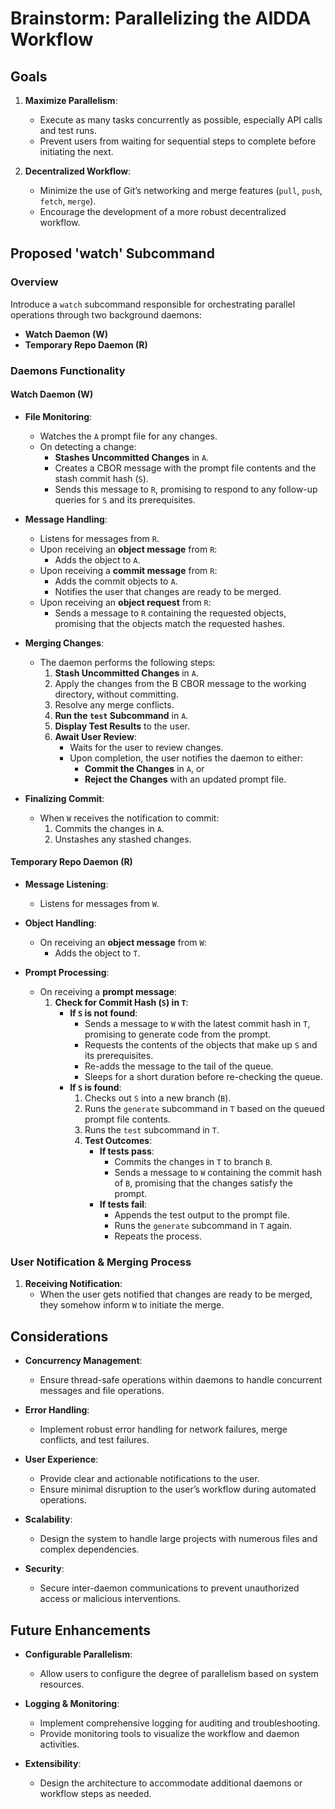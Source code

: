 # Brainstorm: Parallelizing the AIDDA Workflow

## Goals

1. **Maximize Parallelism**:
    - Execute as many tasks concurrently as possible, especially API calls and test runs.
    - Prevent users from waiting for sequential steps to complete before initiating the next.

2. **Decentralized Workflow**:
    - Minimize the use of Git’s networking and merge features (`pull`, `push`, `fetch`, `merge`).
    - Encourage the development of a more robust decentralized workflow.

## Proposed 'watch' Subcommand

### Overview

Introduce a `watch` subcommand responsible for orchestrating parallel operations through two background daemons:

- **Watch Daemon (W)**
- **Temporary Repo Daemon (R)**

### Daemons Functionality

#### Watch Daemon (W)

- **File Monitoring**:
    - Watches the `A` prompt file for any changes.
    - On detecting a change:
        - **Stashes Uncommitted Changes** in `A`.
        - Creates a CBOR message with the prompt file contents and the stash commit hash (`S`).
        - Sends this message to `R`, promising to respond to any follow-up queries for `S` and its prerequisites.

- **Message Handling**:
    - Listens for messages from `R`.
    - Upon receiving an **object message** from `R`:
        - Adds the object to `A`.
    - Upon receiving a **commit message** from `R`:
        - Adds the commit objects to `A`.
        - Notifies the user that changes are ready to be merged.
    - Upon receiving an **object request** from `R`:
        - Sends a message to `R` containing the requested objects,
          promising that the objects match the requested hashes.

- **Merging Changes**:
    - The daemon performs the following steps:
        1. **Stash Uncommitted Changes** in `A`.
        2. Apply the changes from the B CBOR message to the working directory, without committing.
        3. Resolve any merge conflicts.
        4. **Run the `test` Subcommand** in `A`.
        5. **Display Test Results** to the user.
        6. **Await User Review**:
            - Waits for the user to review changes.
            - Upon completion, the user notifies the daemon to either:
                - **Commit the Changes** in `A`, or
                - **Reject the Changes** with an updated prompt file.

- **Finalizing Commit**:
    - When `W` receives the notification to commit:
        1. Commits the changes in `A`.
        2. Unstashes any stashed changes.

#### Temporary Repo Daemon (R)

- **Message Listening**:
    - Listens for messages from `W`.

- **Object Handling**:
    - On receiving an **object message** from `W`:
        - Adds the object to `T`.

- **Prompt Processing**:
    - On receiving a **prompt message**:
        1. **Check for Commit Hash (`S`) in `T`**:
            - **If `S` is not found**:
                - Sends a message to `W` with the latest commit hash in `T`, promising to generate code from the prompt.
                - Requests the contents of the objects that make up `S` and its prerequisites.
                - Re-adds the message to the tail of the queue.
                - Sleeps for a short duration before re-checking the queue.
            - **If `S` is found**:
                1. Checks out `S` into a new branch (`B`).
                2. Runs the `generate` subcommand in `T` based on the queued prompt file contents.
                3. Runs the `test` subcommand in `T`.
                4. **Test Outcomes**:
                    - **If tests pass**:
                        - Commits the changes in `T` to branch `B`.
                        - Sends a message to `W` containing the commit hash of `B`, promising that the changes satisfy the prompt.
                    - **If tests fail**:
                        - Appends the test output to the prompt file.
                        - Runs the `generate` subcommand in `T` again.
                        - Repeats the process.

### User Notification & Merging Process

1. **Receiving Notification**:
    - When the user gets notified that changes are ready to be merged, they somehow inform `W` to initiate the merge.

## Considerations

- **Concurrency Management**:
    - Ensure thread-safe operations within daemons to handle concurrent messages and file operations.
  
- **Error Handling**:
    - Implement robust error handling for network failures, merge conflicts, and test failures.
  
- **User Experience**:
    - Provide clear and actionable notifications to the user.
    - Ensure minimal disruption to the user’s workflow during automated operations.

- **Scalability**:
    - Design the system to handle large projects with numerous files and complex dependencies.

- **Security**:
    - Secure inter-daemon communications to prevent unauthorized access or malicious interventions.

## Future Enhancements

- **Configurable Parallelism**:
    - Allow users to configure the degree of parallelism based on system resources.
  
- **Logging & Monitoring**:
    - Implement comprehensive logging for auditing and troubleshooting.
    - Provide monitoring tools to visualize the workflow and daemon activities.

- **Extensibility**:
    - Design the architecture to accommodate additional daemons or workflow steps as needed.

